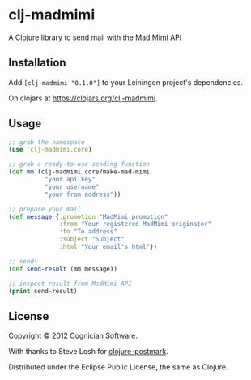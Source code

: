 # clj-madmimi

A Clojure library to send mail with the [Mad Mimi](https://madmimi.com/) [API](https://madmimi.com/developer)

## Installation

Add `[clj-madmimi "0.1.0"]` to your Leiningen project's dependencies.

On clojars at <https://clojars.org/clj-madmimi>.

## Usage

```clojure
;; grab the namespace
(use 'clj-madmimi.core)

;; grab a ready-to-use sending function
(def mm (clj-madmimi.core/make-mad-mimi 
          "your api key" 
          "your username" 
          "your from address"))

;; prepare your mail
(def message {:promotion "MadMimi promotion"
              :from "Your registered MadMimi originator"
              :to "To address"
              :subject "Subject"
              :html "Your email's html"})

;; send!
(def send-result (mm message))

;; inspect result from MadMimi API
(print send-result)
```

## License

Copyright © 2012 Cognician Software.

With thanks to Steve Losh for [clojure-postmark](https://github.com/sjl/clojure-postmark).

Distributed under the Eclipse Public License, the same as Clojure.
